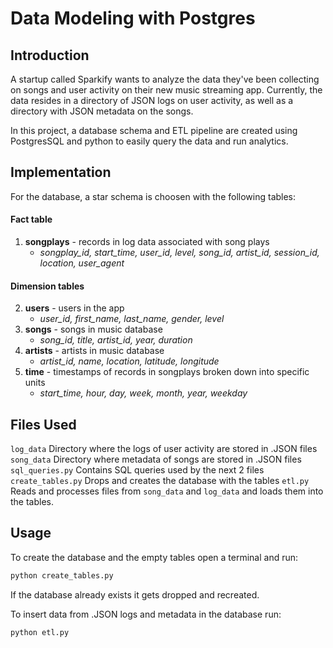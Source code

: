 # Data Modeling with Postgres

## Introduction

A startup called Sparkify wants to analyze the data they've been collecting on songs and user activity on their new music streaming app. Currently, the data resides in a directory of JSON logs on user activity, as well as a directory with JSON metadata on the songs.

In this project, a database schema and ETL pipeline are created using PostgresSQL and python to easily query the data and run analytics.

## Implementation

For the database, a star schema is choosen with the following tables:

#### Fact table
1. **songplays** - records in log data associated with song plays
   - *songplay_id, start_time, user_id, level, song_id, artist_id, session_id, location, user_agent*

#### Dimension tables
2. **users** - users in the app
   - *user_id, first_name, last_name, gender, level*
3. **songs** - songs in music database
   - *song_id, title, artist_id, year, duration*
4. **artists** - artists in music database
   - *artist_id, name, location, latitude, longitude*
5. **time** - timestamps of records in songplays broken down into specific units
   - *start_time, hour, day, week, month, year, weekday*

## Files Used

`log_data` Directory where the logs of user activity are stored in .JSON files
`song_data` Directory where metadata of songs are stored in .JSON files
`sql_queries.py` Contains SQL queries used by the next 2 files
`create_tables.py` Drops and creates the database with the tables
`etl.py` Reads and processes files from `song_data` and `log_data` and loads them into the tables.

## Usage

To create the database and the empty tables open a terminal and run:

```bash
python create_tables.py
```

If the database already exists it gets dropped and recreated.

To insert data from .JSON logs and metadata in the database run:

```bash
python etl.py
```

